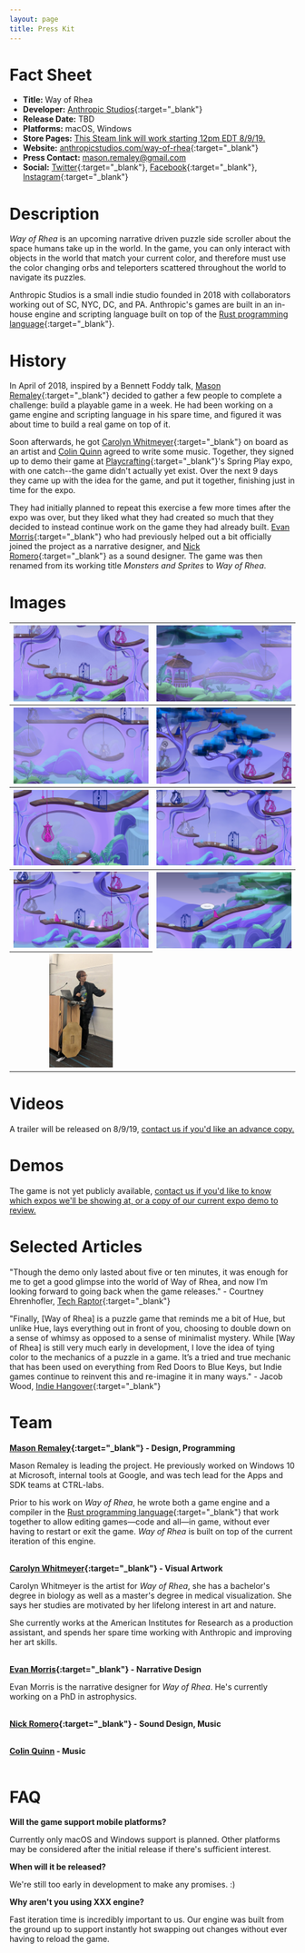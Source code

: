 ```yaml
---
layout: page
title: Press Kit
---
```


<!-- TODO: Logo -->
# Fact Sheet

- **Title:** Way of Rhea
- **Developer:** [Anthropic Studios](https://anthropicstudios.com){:target="_blank"}
- **Release Date:** TBD
- **Platforms:** macOS, Windows
- **Store Pages:** <a href="https://store.steampowered.com/app/1110620/Way_of_Rhea">This Steam link will work starting 12pm EDT 8/9/19.</a>
- **Website:** [anthropicstudios.com/way-of-rhea](https://anthropicstudios.com/way-of-rhea){:target="_blank"}
- **Press Contact:** [mason.remaley@gmail.com](mailto:mason.remaley@gmail.com)
- **Social:** [Twitter](https://twitter.com/anthropicst){:target="_blank"}, [Facebook](https://www.facebook.com/AnthropicStudios/){:target="_blank"}, [Instagram](http://instagram.com/anthropicstudios){:target="_blank"}

# Description

*Way of Rhea* is an upcoming narrative driven puzzle side scroller about the space humans take up in the world. In the game, you can only interact with objects in the world that match your current color, and therefore must use the color changing orbs and teleporters scattered throughout the world to navigate its puzzles.

Anthropic Studios is a small indie studio founded in 2018 with collaborators working out of SC, NYC, DC, and PA. Anthropic's games are built in an in-house engine and scripting language built on top of the [Rust programming language](https://www.rust-lang.org/en-US/){:target="_blank"}.


# History

In April of 2018, inspired by a Bennett Foddy talk, [Mason Remaley](https://twitter.com/masonremaley){:target="_blank"} decided to gather a few people to complete a challenge: build a playable game in a week. He had been working on a game engine and scripting language in his spare time, and figured it was about time to build a real game on top of it.

Soon afterwards, he got [Carolyn Whitmeyer](https://www.instagram.com/nylorac0__o/){:target="_blank"} on board as an artist and [Colin Quinn](mailto:colinquinnwork@gmail.com) agreed to write some music. Together, they signed up to demo their game at [Playcrafting](https://www.playcrafting.com/){:target="_blank"}'s Spring Play expo, with one catch--the game didn't actually  yet exist. Over the next 9 days they came up with the idea for the game, and put it together, finishing just in time for the expo.

They had initially planned to repeat this exercise a few more times after the expo was over, but they liked what they had created so much that they decided to instead continue work on the game they had already built. [Evan Morris](https://twitter.com/evan_cmm){:target="_blank"} who had previously helped out a bit officially joined the project as a narrative designer, and [Nick Romero](https://soundcloud.com/stonedape){:target="_blank"} as a sound designer. The game was then renamed from its working title *Monsters and Sprites* to *Way of Rhea*.


# Images
<table>
  <tr>
    <th><a href="/assets/monsters-and-sprites/play-nyc-19-press-kit-photos/animated.gif" target="_blank"><img src="/assets/monsters-and-sprites/play-nyc-19-press-kit-photos/animated.gif"/></a></th>
    <th><a href="/assets/monsters-and-sprites/play-nyc-19-press-kit-photos/1.png" target="_blank"><img src="/assets/monsters-and-sprites/play-nyc-19-press-kit-photos/1.png"/></a></th>
  </tr>
  <tr>
    <th><a href="/assets/monsters-and-sprites/play-nyc-19-press-kit-photos/2.png" target="_blank"><img src="/assets/monsters-and-sprites/play-nyc-19-press-kit-photos/2.png"/></a></th>
    <th><a href="/assets/monsters-and-sprites/play-nyc-19-press-kit-photos/3.png" target="_blank"><img src="/assets/monsters-and-sprites/play-nyc-19-press-kit-photos/3.png"/></a></th>
  </tr>
  <tr>
    <th><a href="/assets/monsters-and-sprites/play-nyc-19-press-kit-photos/4.png" target="_blank"><img src="/assets/monsters-and-sprites/play-nyc-19-press-kit-photos/4.png"/></a></th>
    <th><a href="/assets/monsters-and-sprites/play-nyc-19-press-kit-photos/5.png" target="_blank"><img src="/assets/monsters-and-sprites/play-nyc-19-press-kit-photos/5.png"/></a></th>
  </tr>
  <tr>
    <th><a href="/assets/monsters-and-sprites/play-nyc-19-press-kit-photos/7.png" target="_blank"><img src="/assets/monsters-and-sprites/play-nyc-19-press-kit-photos/7.png"/></a></th>
    <th><a href="/assets/monsters-and-sprites/play-nyc-19-press-kit-photos/6.png" target="_blank"><img src="/assets/monsters-and-sprites/play-nyc-19-press-kit-photos/6.png"/></a></th>
  </tr>
  <tr>
    <th><a href="/assets/monsters-and-sprites/demo-and-play-2.jpg" target="_blank"><img height="200px" src="/assets/monsters-and-sprites/demo-and-play-2.jpg"/></a></th>
  </tr>
</table>

# Videos
A trailer will be released on 8/9/19, [contact us if you'd like an advance copy.](mailto:mason.remaley@gmail.com)

# Demos
The game is not yet publicly available, [contact us if you'd like to know which expos we'll be showing at, or a copy of our current expo demo to review.](mailto:mason.remaley@gmail.com)

<!-- TODO: Graphics package containing character cutouts/such, fonts, logo and icon, etc -->

# Selected Articles

"Though the demo only lasted about five or ten minutes, it was enough for me to get a good glimpse into the world of Way of Rhea, and now I’m looking forward to going back when the game releases." - Courtney Ehrenhofler, [Tech Raptor](https://techraptor.net/content/way-of-rhea-puzzle-sidescroller){:target="_blank"}

"Finally, [Way of Rhea] is a puzzle game that reminds me a bit of Hue, but unlike Hue, lays everything out in front of you, choosing to double down on a sense of whimsy as opposed to a sense of minimalist mystery.  While [Way of Rhea] is still very much early in development, I love the idea of tying color to the mechanics of a puzzle in a game. It’s a tried and true mechanic that has been used on everything from Red Doors to Blue Keys, but Indie games continue to reinvent this and re-imagine it in many ways." - Jacob Wood, [Indie Hangover](http://www.indiehangover.com/the-road-to-play-nyc-looking-good/){:target="_blank"}


# Team

**[Mason Remaley](https://twitter.com/masonremaley){:target="_blank"} - Design, Programming**

Mason Remaley is leading the project. He previously worked on Windows 10 at Microsoft, internal tools at Google, and was tech lead for the Apps and SDK teams at CTRL-labs.

Prior to his work on _Way of Rhea_, he wrote both a game engine and a compiler in the [Rust programming language](https://www.rust-lang.org/){:target="_blank"} that work together to allow editing games—code and all—in game, without ever having to restart or exit the game. *Way of Rhea* is built on top of the current iteration of this engine.
<br><br>

**[Carolyn Whitmeyer](https://instagram.com/nylorac0__o){:target="_blank"} - Visual Artwork**

Carolyn Whitmeyer is the artist for *Way of Rhea*, she has a bachelor's degree in biology as well as a master's degree in medical visualization. She says her studies are motivated by her lifelong interest in art and nature.

She currently works at the American Institutes for Research as a production assistant, and spends her spare time working with Anthropic and improving her art skills.
<br><br>

**[Evan Morris](https://twitter.com/evan_cmm){:target="_blank"} - Narrative Design**

Evan Morris is the narrative designer for *Way of Rhea*. He's currently working on a PhD in astrophysics.
<br><br>

**[Nick Romero](https://soundcloud.com/stonedape){:target="_blank"} - Sound Design, Music**
<br><br>

**[Colin Quinn](mailto:colinquinnwork@gmail.com) - Music**
<br><br>

# FAQ

**Will the game support mobile platforms?**

Currently only macOS and Windows support is planned. Other platforms may be considered after the initial release if there's sufficient interest.

**When will it be released?**

We're still too early in development to make any promises. :)

**Why aren't you using XXX engine?**

Fast iteration time is incredibly important to us. Our engine was built from the ground up to support instantly hot swapping out changes without ever having to reload the game.
